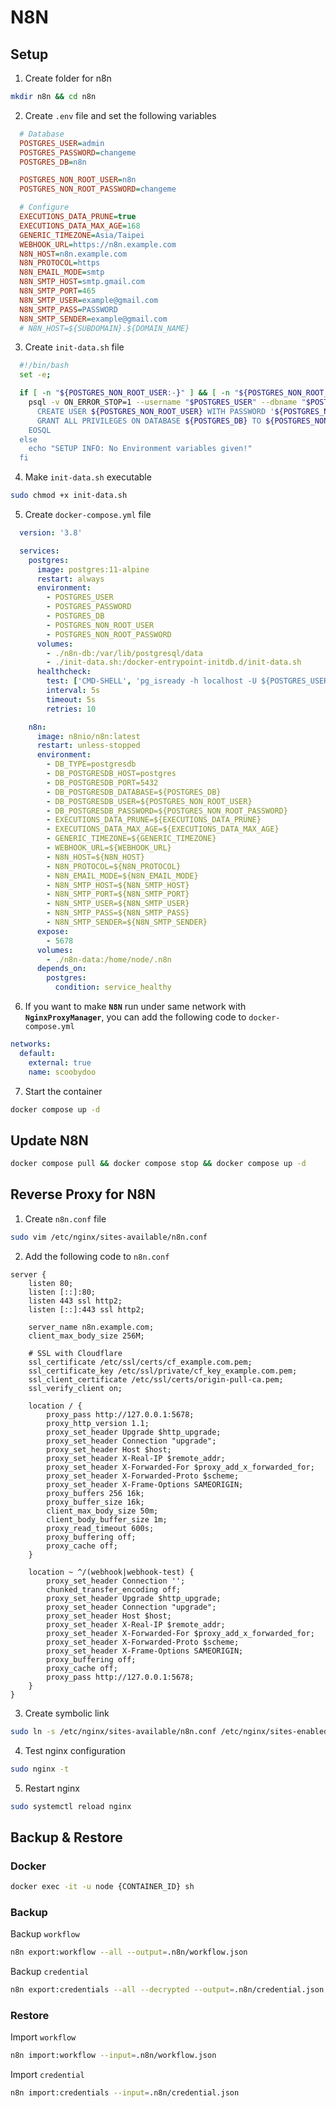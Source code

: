 # N8N

## Setup
1. Create folder for n8n
```bash
mkdir n8n && cd n8n
```

2. Create `.env` file and set the following variables
```ini
  # Database
  POSTGRES_USER=admin
  POSTGRES_PASSWORD=changeme
  POSTGRES_DB=n8n

  POSTGRES_NON_ROOT_USER=n8n
  POSTGRES_NON_ROOT_PASSWORD=changeme

  # Configure
  EXECUTIONS_DATA_PRUNE=true
  EXECUTIONS_DATA_MAX_AGE=168
  GENERIC_TIMEZONE=Asia/Taipei
  WEBHOOK_URL=https://n8n.example.com
  N8N_HOST=n8n.example.com
  N8N_PROTOCOL=https
  N8N_EMAIL_MODE=smtp
  N8N_SMTP_HOST=smtp.gmail.com
  N8N_SMTP_PORT=465
  N8N_SMTP_USER=example@gmail.com
  N8N_SMTP_PASS=PASSWORD
  N8N_SMTP_SENDER=example@gmail.com
  # N8N_HOST=${SUBDOMAIN}.${DOMAIN_NAME}
```

3. Create `init-data.sh` file
```bash
  #!/bin/bash
  set -e;

  if [ -n "${POSTGRES_NON_ROOT_USER:-}" ] && [ -n "${POSTGRES_NON_ROOT_PASSWORD:-}" ]; then
    psql -v ON_ERROR_STOP=1 --username "$POSTGRES_USER" --dbname "$POSTGRES_DB" <<-EOSQL
      CREATE USER ${POSTGRES_NON_ROOT_USER} WITH PASSWORD '${POSTGRES_NON_ROOT_PASSWORD}';
      GRANT ALL PRIVILEGES ON DATABASE ${POSTGRES_DB} TO ${POSTGRES_NON_ROOT_USER};
    EOSQL
  else
    echo "SETUP INFO: No Environment variables given!"
  fi
```

4. Make `init-data.sh` executable
```bash
sudo chmod +x init-data.sh
```

5. Create `docker-compose.yml` file
```yml
  version: '3.8'

  services:
    postgres:
      image: postgres:11-alpine
      restart: always
      environment:
        - POSTGRES_USER
        - POSTGRES_PASSWORD
        - POSTGRES_DB
        - POSTGRES_NON_ROOT_USER
        - POSTGRES_NON_ROOT_PASSWORD
      volumes:
        - ./n8n-db:/var/lib/postgresql/data
        - ./init-data.sh:/docker-entrypoint-initdb.d/init-data.sh
      healthcheck: 
        test: ['CMD-SHELL', 'pg_isready -h localhost -U ${POSTGRES_USER} -d ${POSTGRES_DB}']
        interval: 5s
        timeout: 5s
        retries: 10

    n8n:
      image: n8nio/n8n:latest
      restart: unless-stopped
      environment:
        - DB_TYPE=postgresdb
        - DB_POSTGRESDB_HOST=postgres
        - DB_POSTGRESDB_PORT=5432
        - DB_POSTGRESDB_DATABASE=${POSTGRES_DB}
        - DB_POSTGRESDB_USER=${POSTGRES_NON_ROOT_USER}
        - DB_POSTGRESDB_PASSWORD=${POSTGRES_NON_ROOT_PASSWORD}
        - EXECUTIONS_DATA_PRUNE=${EXECUTIONS_DATA_PRUNE}
        - EXECUTIONS_DATA_MAX_AGE=${EXECUTIONS_DATA_MAX_AGE}
        - GENERIC_TIMEZONE=${GENERIC_TIMEZONE}
        - WEBHOOK_URL=${WEBHOOK_URL}
        - N8N_HOST=${N8N_HOST}
        - N8N_PROTOCOL=${N8N_PROTOCOL}
        - N8N_EMAIL_MODE=${N8N_EMAIL_MODE}
        - N8N_SMTP_HOST=${N8N_SMTP_HOST}
        - N8N_SMTP_PORT=${N8N_SMTP_PORT}
        - N8N_SMTP_USER=${N8N_SMTP_USER}
        - N8N_SMTP_PASS=${N8N_SMTP_PASS}
        - N8N_SMTP_SENDER=${N8N_SMTP_SENDER}
      expose:
        - 5678
      volumes:
        - ./n8n-data:/home/node/.n8n
      depends_on:
        postgres:
          condition: service_healthy
```

6. If you want to make **`N8N`** run under same network with **`NginxProxyManager`**, you can add the following code to `docker-compose.yml`
```yml
networks:
  default:
    external: true
    name: scoobydoo
```

7. Start the container
```bash
docker compose up -d
```

## Update N8N
```bash
docker compose pull && docker compose stop && docker compose up -d
```

## Reverse Proxy for N8N
1. Create `n8n.conf` file
```bash
sudo vim /etc/nginx/sites-available/n8n.conf
```

2. Add the following code to `n8n.conf`
```nginx
server {
    listen 80;
    listen [::]:80;
    listen 443 ssl http2;
    listen [::]:443 ssl http2;

    server_name n8n.example.com;
    client_max_body_size 256M;

    # SSL with Cloudflare
    ssl_certificate /etc/ssl/certs/cf_example.com.pem;
    ssl_certificate_key /etc/ssl/private/cf_key_example.com.pem;
    ssl_client_certificate /etc/ssl/certs/origin-pull-ca.pem;
    ssl_verify_client on;

    location / {
        proxy_pass http://127.0.0.1:5678;
        proxy_http_version 1.1;
        proxy_set_header Upgrade $http_upgrade;
        proxy_set_header Connection "upgrade";
        proxy_set_header Host $host;
        proxy_set_header X-Real-IP $remote_addr;
        proxy_set_header X-Forwarded-For $proxy_add_x_forwarded_for;
        proxy_set_header X-Forwarded-Proto $scheme;
        proxy_set_header X-Frame-Options SAMEORIGIN;
        proxy_buffers 256 16k;
        proxy_buffer_size 16k;
        client_max_body_size 50m;
        client_body_buffer_size 1m;
        proxy_read_timeout 600s;
        proxy_buffering off;
        proxy_cache off;
    }

    location ~ ^/(webhook|webhook-test) {
        proxy_set_header Connection '';
        chunked_transfer_encoding off;
        proxy_set_header Upgrade $http_upgrade;
        proxy_set_header Connection "upgrade";
        proxy_set_header Host $host;
        proxy_set_header X-Real-IP $remote_addr;
        proxy_set_header X-Forwarded-For $proxy_add_x_forwarded_for;
        proxy_set_header X-Forwarded-Proto $scheme;
        proxy_set_header X-Frame-Options SAMEORIGIN;
        proxy_buffering off;
        proxy_cache off;
        proxy_pass http://127.0.0.1:5678;
    }
}
```

3. Create symbolic link
```bash
sudo ln -s /etc/nginx/sites-available/n8n.conf /etc/nginx/sites-enabled/n8n.conf
```

4. Test nginx configuration
```bash
sudo nginx -t
```

5. Restart nginx
```bash
sudo systemctl reload nginx
```

## Backup & Restore
### Docker
```bash
docker exec -it -u node {CONTAINER_ID} sh
```

### Backup
Backup `workflow`
```bash
n8n export:workflow --all --output=.n8n/workflow.json
```

Backup `credential`
```bash
n8n export:credentials --all --decrypted --output=.n8n/credential.json
```

### Restore
Import `workflow`
```bash
n8n import:workflow --input=.n8n/workflow.json
```

Import `credential`
```bash
n8n import:credentials --input=.n8n/credential.json
```
